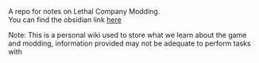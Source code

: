 A repo for notes on Lethal Company Modding.\
You can find the obsidian link [here](https://lc-modding-wiki.netlify.app)

Note: This is a personal wiki used to store what we learn about the game and modding, information provided may not be adequate to perform tasks with